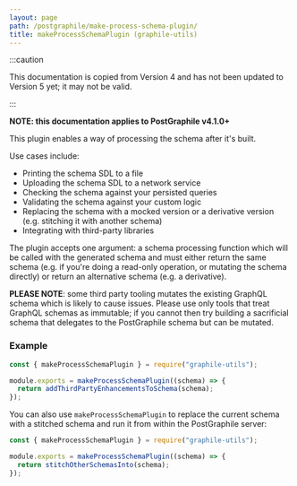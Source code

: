 ```yaml
---
layout: page
path: /postgraphile/make-process-schema-plugin/
title: makeProcessSchemaPlugin (graphile-utils)
---
```


:::caution

This documentation is copied from Version 4 and has not been updated to Version
5 yet; it may not be valid.

:::

**NOTE: this documentation applies to PostGraphile v4.1.0+**

This plugin enables a way of processing the schema after it's built.

Use cases include:

- Printing the schema SDL to a file
- Uploading the schema SDL to a network service
- Checking the schema against your persisted queries
- Validating the schema against your custom logic
- Replacing the schema with a mocked version or a derivative version (e.g.
  stitching it with another schema)
- Integrating with third-party libraries

The plugin accepts one argument: a schema processing function which will be
called with the generated schema and must either return the same schema (e.g. if
you're doing a read-only operation, or mutating the schema directly) or return
an alternative schema (e.g. a derivative).

**PLEASE NOTE**: some third party tooling mutates the existing GraphQL schema
which is likely to cause issues. Please use only tools that treat GraphQL
schemas as immutable; if you cannot then try building a sacrificial schema that
delegates to the PostGraphile schema but can be mutated.

### Example

```js
const { makeProcessSchemaPlugin } = require("graphile-utils");

module.exports = makeProcessSchemaPlugin((schema) => {
  return addThirdPartyEnhancementsToSchema(schema);
});
```

You can also use `makeProcessSchemaPlugin` to replace the current schema with a
stitched schema and run it from within the PostGraphile server:

```js
const { makeProcessSchemaPlugin } = require("graphile-utils");

module.exports = makeProcessSchemaPlugin((schema) => {
  return stitchOtherSchemasInto(schema);
});
```
